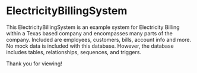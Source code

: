 # ElectricityBillingSystem

This ElectricityBillingSystem is an example system for Electricity Billing within a Texas based company and encompasses many parts of the company. Included are employees, customers, bills, account info and more. No mock data is included with this database. However, the database includes tables,  relationships, sequences, and triggers. 

Thank you for viewing!
